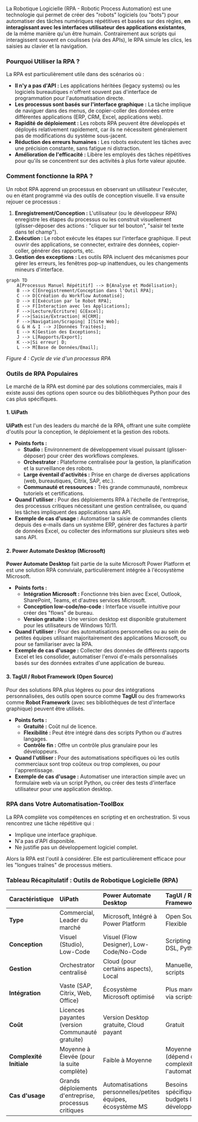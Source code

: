 La Robotique Logicielle (RPA - Robotic Process Automation) est une technologie qui permet de créer des "robots" logiciels (ou "bots") pour automatiser des tâches numériques répétitives et basées sur des règles, **en interagissant avec les interfaces utilisateur des applications existantes**, de la même manière qu'un être humain. Contrairement aux scripts qui interagissent souvent en coulisses (via des APIs), le RPA simule les clics, les saisies au clavier et la navigation.

### Pourquoi Utiliser la RPA ?

La RPA est particulièrement utile dans des scénarios où :

* **Il n'y a pas d'API :** Les applications héritées (legacy systems) ou les logiciels bureautiques n'offrent souvent pas d'interface de programmation pour l'automatisation directe.
* **Les processus sont basés sur l'interface graphique :** La tâche implique de naviguer dans des menus, de copier-coller des données entre différentes applications (ERP, CRM, Excel, applications web).
* **Rapidité de déploiement :** Les robots RPA peuvent être développés et déployés relativement rapidement, car ils ne nécessitent généralement pas de modifications du système sous-jacent.
* **Réduction des erreurs humaines :** Les robots exécutent les tâches avec une précision constante, sans fatigue ni distraction.
* **Amélioration de l'efficacité :** Libère les employés des tâches répétitives pour qu'ils se concentrent sur des activités à plus forte valeur ajoutée.

### Comment fonctionne la RPA ?

Un robot RPA apprend un processus en observant un utilisateur l'exécuter, ou en étant programmé via des outils de conception visuelle. Il va ensuite rejouer ce processus :

1.  **Enregistrement/Conception :** L'utilisateur (ou le développeur RPA) enregistre les étapes du processus ou les construit visuellement (glisser-déposer des actions : "cliquer sur tel bouton", "saisir tel texte dans tel champ").
2.  **Exécution :** Le robot exécute les étapes sur l'interface graphique. Il peut ouvrir des applications, se connecter, extraire des données, copier-coller, générer des rapports, etc.
3.  **Gestion des exceptions :** Les outils RPA incluent des mécanismes pour gérer les erreurs, les fenêtres pop-up inattendues, ou les changements mineurs d'interface.

```mermaid
graph TD
    A[Processus Manuel Répétitif] --> B{Analyse et Modélisation};
    B --> C[Enregistrement/Conception dans l'Outil RPA];
    C --> D[Création du Workflow Automatisé];
    D --> E[Exécution par le Robot RPA];
    E --> F[Interaction avec les Applications];
    F -->|Lecture/Écriture| G[Excel];
    F -->|Saisie/Extraction| H[CRM];
    F -->|Navigation/Scraping| I[Site Web];
    G & H & I --> J[Données Traitées];
    E --> K[Gestion des Exceptions];
    J --> L[Rapports/Export];
    K -->|Si erreur| D;
    L --> M[Base de Données/Email];
```
*Figure 4 : Cycle de vie d'un processus RPA*

### Outils de RPA Populaires

Le marché de la RPA est dominé par des solutions commerciales, mais il existe aussi des options open source ou des bibliothèques Python pour des cas plus spécifiques.

#### 1. UiPath

**UiPath** est l'un des leaders du marché de la RPA, offrant une suite complète d'outils pour la conception, le déploiement et la gestion des robots.

* **Points forts :**
    * **Studio :** Environnement de développement visuel puissant (glisser-déposer) pour créer des workflows complexes.
    * **Orchestrator :** Plateforme centralisée pour la gestion, la planification et la surveillance des robots.
    * **Large éventail d'activités :** Prise en charge de diverses applications (web, bureautiques, Citrix, SAP, etc.).
    * **Communauté et ressources :** Très grande communauté, nombreux tutoriels et certifications.
* **Quand l'utiliser :** Pour des déploiements RPA à l'échelle de l'entreprise, des processus critiques nécessitant une gestion centralisée, ou quand les tâches impliquent des applications sans API.
* **Exemple de cas d'usage :** Automatiser la saisie de commandes clients depuis des e-mails dans un système ERP, générer des factures à partir de données Excel, ou collecter des informations sur plusieurs sites web sans API.

#### 2. Power Automate Desktop (Microsoft)

**Power Automate Desktop** fait partie de la suite Microsoft Power Platform et est une solution RPA conviviale, particulièrement intégrée à l'écosystème Microsoft.

* **Points forts :**
    * **Intégration Microsoft :** Fonctionne très bien avec Excel, Outlook, SharePoint, Teams, et d'autres services Microsoft.
    * **Conception low-code/no-code :** Interface visuelle intuitive pour créer des "flows" de bureau.
    * **Version gratuite :** Une version desktop est disponible gratuitement pour les utilisateurs de Windows 10/11.
* **Quand l'utiliser :** Pour des automatisations personnelles ou au sein de petites équipes utilisant majoritairement des applications Microsoft, ou pour se familiariser avec la RPA.
* **Exemple de cas d'usage :** Collecter des données de différents rapports Excel et les consolider, automatiser l'envoi d'e-mails personnalisés basés sur des données extraites d'une application de bureau.

#### 3. TagUI / Robot Framework (Open Source)

Pour des solutions RPA plus légères ou pour des intégrations personnalisées, des outils open source comme **TagUI** ou des frameworks comme **Robot Framework** (avec ses bibliothèques de test d'interface graphique) peuvent être utilisés.

* **Points forts :**
    * **Gratuité :** Coût nul de licence.
    * **Flexibilité :** Peut être intégré dans des scripts Python ou d'autres langages.
    * **Contrôle fin :** Offre un contrôle plus granulaire pour les développeurs.
* **Quand l'utiliser :** Pour des automatisations spécifiques où les outils commerciaux sont trop coûteux ou trop complexes, ou pour l'apprentissage.
* **Exemple de cas d'usage :** Automatiser une interaction simple avec un formulaire web via un script Python, ou créer des tests d'interface utilisateur pour une application desktop.

### RPA dans Votre Automatisation-ToolBox

La RPA complète vos compétences en scripting et en orchestration. Si vous rencontrez une tâche répétitive qui :
* Implique une interface graphique.
* N'a pas d'API disponible.
* Ne justifie pas un développement logiciel complet.

Alors la RPA est l'outil à considérer. Elle est particulièrement efficace pour les "longues traînes" de processus métiers.

### Tableau Récapitulatif : Outils de Robotique Logicielle (RPA)

| Caractéristique       | UiPath                                 | Power Automate Desktop                 | TagUI / Robot Framework             |
| :-------------------- | :------------------------------------- | :------------------------------------- | :---------------------------------- |
| **Type** | Commercial, Leader du marché           | Microsoft, Intégré à Power Platform    | Open Source, Flexible               |
| **Conception** | Visuel (Studio), Low-Code              | Visuel (Flow Designer), Low-Code/No-Code | Scripting (TagUI DSL, Python)       |
| **Gestion** | Orchestrator centralisé                | Cloud (pour certains aspects), Local   | Manuelle, par scripts               |
| **Intégration** | Vaste (SAP, Citrix, Web, Office)       | Écosystème Microsoft optimisé          | Plus manuelle, via scripts          |
| **Coût** | Licences payantes (version Communauté gratuite) | Version Desktop gratuite, Cloud payant | Gratuit                             |
| **Complexité Initiale** | Moyenne à Élevée (pour la suite complète) | Faible à Moyenne                       | Moyenne (dépend de la complexité de l'automatisation) |
| **Cas d'usage** | Grands déploiements d'entreprise, processus critiques | Automatisations personnelles/petites équipes, écosystème MS | Besoins spécifiques, budgets limités, développeurs |
